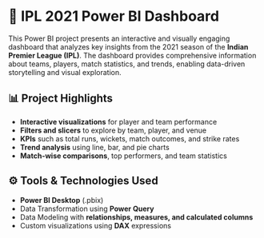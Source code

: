 # 🏏 IPL 2021 Power BI Dashboard

This Power BI project presents an interactive and visually engaging dashboard that analyzes key insights from the 2021 season of the **Indian Premier League (IPL)**. The dashboard provides comprehensive information about teams, players, match statistics, and trends, enabling data-driven storytelling and visual exploration.

## 📊 Project Highlights

- **Interactive visualizations** for player and team performance
- **Filters and slicers** to explore by team, player, and venue
- **KPIs** such as total runs, wickets, match outcomes, and strike rates
- **Trend analysis** using line, bar, and pie charts
- **Match-wise comparisons**, top performers, and team statistics

## ⚙️ Tools & Technologies Used

- **Power BI Desktop** (.pbix)
- Data Transformation using **Power Query**
- Data Modeling with **relationships, measures, and calculated columns**
- Custom visualizations using **DAX** expressions

